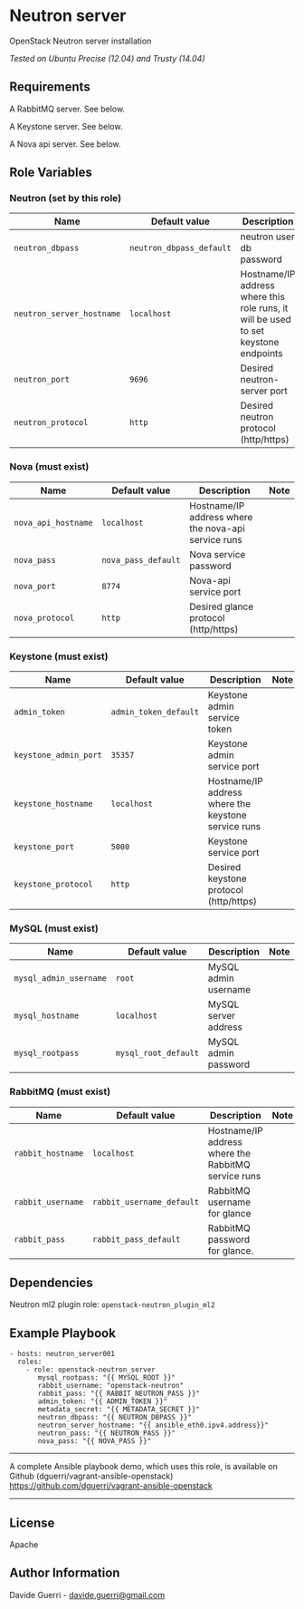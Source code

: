 Neutron server
=========

OpenStack Neutron server installation

_Tested on Ubuntu Precise (12.04) and Trusty (14.04)_

Requirements
------------

A RabbitMQ server. See below.

A Keystone server. See below.

A Nova api server. See below.

Role Variables
--------------

### Neutron (set by this role)

| Name | Default value | Description | Note |
|---  |---  |---  |--- |
| `neutron_dbpass` | `neutron_dbpass_default` | neutron user db password ||
| `neutron_server_hostname` | `localhost` | Hostname/IP address where this role runs, it will be used to set keystone endpoints  ||
| `neutron_port` | `9696` | Desired neutron-server port ||
| `neutron_protocol` | `http` | Desired neutron protocol (http/https) | WiP, do not use. |


### Nova (must exist)

| Name | Default value | Description | Note |
|---  |---  |---  |--- |
| `nova_api_hostname` | `localhost` | Hostname/IP address where the nova-api service runs ||
| `nova_pass` | `nova_pass_default` | Nova service password ||
| `nova_port` | `8774` | Nova-api service port ||
| `nova_protocol` | `http` | Desired glance protocol (http/https) ||


### Keystone (must exist)

| Name | Default value | Description | Note |
|---  |---  |---  |--- |
| `admin_token` | `admin_token_default` | Keystone admin service token ||
| `keystone_admin_port` | `35357` | Keystone admin service port ||
| `keystone_hostname` | `localhost` | Hostname/IP address where the keystone service runs ||
| `keystone_port` | `5000` | Keystone service port ||
| `keystone_protocol` | `http` | Desired keystone protocol (http/https) ||


### MySQL (must exist)

| Name | Default value | Description | Note |
|---  |---  |---  |--- |
| `mysql_admin_username` | `root` | MySQL admin username ||
| `mysql_hostname` | `localhost` | MySQL server address ||
| `mysql_rootpass` | `mysql_root_default` | MySQL admin password ||


### RabbitMQ (must exist)

| Name | Default value | Description | Note |
|---  |---  |---  |--- |
| `rabbit_hostname` | `localhost` | Hostname/IP address where the RabbitMQ service runs ||
| `rabbit_username` | `rabbit_username_default` | RabbitMQ username for glance ||
| `rabbit_pass` | `rabbit_pass_default` | RabbitMQ password for glance. ||


Dependencies
------------

Neutron ml2 plugin role: `openstack-neutron_plugin_ml2`

Example Playbook
----------------

    - hosts: neutron_server001
      roles:
        - role: openstack-neutron_server
           mysql_rootpass: "{{ MYSQL_ROOT }}"
           rabbit_username: "openstack-neutron"
           rabbit_pass: "{{ RABBIT_NEUTRON_PASS }}"
           admin_token: "{{ ADMIN_TOKEN }}"
           metadata_secret: "{{ METADATA_SECRET }}"
           neutron_dbpass: "{{ NEUTRON_DBPASS }}"
           neutron_server_hostname: "{{ ansible_eth0.ipv4.address}}"
           neutron_pass: "{{ NEUTRON_PASS }}"
           nova_pass: "{{ NOVA_PASS }}"

---

A complete Ansible playbook demo, which uses this role, is available on Github (dguerri/vagrant-ansible-openstack) <https://github.com/dguerri/vagrant-ansible-openstack>

---


License
-------

Apache

Author Information
------------------

Davide Guerri - davide.guerri@gmail.com
